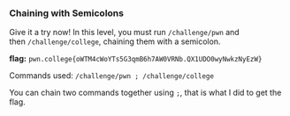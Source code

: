 ### Chaining with Semicolons

Give it a try now! In this level, you must run `/challenge/pwn` and then `/challenge/college`, chaining them with a semicolon.

**flag:** `pwn.college{oWTM4cWoYTs5G3qmB6h7AW0VRNb.QX1UDO0wyNwkzNyEzW}`

Commands used: 
`/challenge/pwn ; /challenge/college`

You can chain two commands together using `;`, that is what I did to get the flag.



